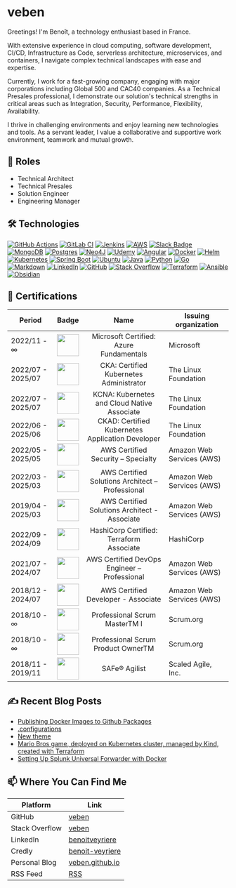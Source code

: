 # veben

Greetings! I'm Benoît, a technology enthusiast based in France.

With extensive experience in cloud computing, software development, CI/CD, Infrastructure as Code, serverless architecture, microservices, and containers, I navigate complex technical landscapes with ease and expertise.

Currently, I work for a fast-growing company, engaging with major corporations including Global 500 and CAC40 companies. As a Technical Presales professional, I demonstrate our solution's technical strengths in critical areas such as Integration, Security, Performance, Flexibility, Availability.

I thrive in challenging environments and enjoy learning new technologies and tools. As a servant leader, I value a collaborative and supportive work environment, teamwork and mutual growth.

## 🧢 Roles

- Technical Architect
- Technical Presales
- Solution Engineer
- Engineering Manager

## 🛠️ Technologies

[![GitHub Actions](https://img.shields.io/badge/GitHub_Actions-2088FF?logo=github-actions&logoColor=black)](#) [![GitLab CI](https://img.shields.io/badge/GitLab%20CI-FC6D26?logo=gitlab&logoColor=fff)](#) [![Jenkins](https://img.shields.io/badge/Jenkins-D24939?logo=jenkins&logoColor=black)](#) [![AWS](https://img.shields.io/badge/AWS-%23FF9900.svg?logo=amazon-web-services&logoColor=black)](#) [![Slack Badge](https://img.shields.io/badge/Slack-4A154B?logo=slack&logoColor=fff)](#) [![MongoDB](https://img.shields.io/badge/MongoDB-%234ea94b.svg?logo=mongodb&logoColor=white)](#) [![Postgres](https://img.shields.io/badge/Postgres-%23316192.svg?logo=postgresql&logoColor=white)](#) [![Neo4J](https://img.shields.io/badge/Neo4j-008CC1?logo=neo4j&logoColor=white)](#) [![Udemy](https://img.shields.io/badge/Udemy-A435F0?logo=udemy&logoColor=fff)](#) [![Angular](https://img.shields.io/badge/Angular-%23DD0031.svg?logo=angular&logoColor=white)](#) [![Docker](https://img.shields.io/badge/Docker-2496ED?logo=docker&logoColor=fff)](#) [![Helm](https://img.shields.io/badge/Helm-0F1689?logo=helm&logoColor=fff)](#) [![Kubernetes](https://img.shields.io/badge/Kubernetes-326CE5?logo=kubernetes&logoColor=fff)](#) [![Spring Boot](https://img.shields.io/badge/Spring%20Boot-6DB33F?logo=springboot&logoColor=fff)](#) [![Ubuntu](https://img.shields.io/badge/Ubuntu-E95420?logo=ubuntu&logoColor=white)](#) [![Java](https://img.shields.io/badge/Java-%23ED8B00.svg?logo=coffeescript&logoColor=white)](#) [![Python](https://img.shields.io/badge/Python-FFD43B?logo=python&logoColor=black)](#) [![Go](https://img.shields.io/badge/Go-%2300ADD8.svg?&logo=go&logoColor=white)](#) [![Markdown](https://img.shields.io/badge/Markdown-%23000000.svg?logo=markdown&logoColor=white)](#) [![LinkedIn](https://img.shields.io/badge/Linkedin-%230077B5.svg?logo=linkedin&logoColor=white)](#) [![GitHub](https://img.shields.io/badge/GitHub-%23121011.svg?logo=github&logoColor=white)](#) [![Stack Overflow](https://img.shields.io/badge/-StackOverflow-FE7A16?logo=stack-overflow&logoColor=white)](#) [![Terraform](https://img.shields.io/badge/-Terraform-%235835CC?logo=terraform&logoColor=white)](#) [![Ansible](https://img.shields.io/badge/-Ansible-%23000000?logo=ansible&logoColor=white)](#) [![Obsidian](https://img.shields.io/badge/Obsidian-483699?logo=obsidian&logoColor=white)](#)

## 🎀 Certifications

| Period            |                                                                                                                                                                             Badge                                                                                                                                                                              |                                                         Name                                                          | Issuing organization      |
| ----------------- | :------------------------------------------------------------------------------------------------------------------------------------------------------------------------------------------------------------------------------------------------------------------------------------------------------------------------------------------------------------: | :-------------------------------------------------------------------------------------------------------------------: | ------------------------- |
| 2022/11 - ∞       |                                                                                   <div style="display: flex; align-items: center; height: 50px;"><img src="https://images.credly.com/size/680x680/images/be8fcaeb-c769-4858-b567-ffaaa73ce8cf/image.png" width="100%"></div>                                                                                    |                                      Microsoft Certified: Azure<br>Fundamentals                                       | Microsoft                 |
| 2022/07 - 2025/07 |                                                                         <div style="display: flex; align-items: center; height: 50px;"><img src="https://images.credly.com/size/680x680/images/8b8ed108-e77d-4396-ac59-2504583b9d54/cka_from_cncfsite__281_29.png" width="100%"></div>                                                                          |                                      CKA: Certified Kubernetes<br>Administrator                                       | The Linux Foundation      |
| 2022/07 - 2025/07 |                                                                                 <div style="display: flex; align-items: center; height: 50px;"><img src="https://images.credly.com/size/680x680/images/f28f1d88-428a-47f6-95b5-7da1dd6c1000/KCNA_badge.png" width="100%"></div>                                                                                 |                                    KCNA: Kubernetes and Cloud Native<br>Associate                                     | The Linux Foundation      |
| 2022/06 - 2025/06 |                                                                                      <div style="display: flex; align-items: center; height: 50px;"><img src="https://images.credly.com/size/680x680/images/cc8adc83-1dc6-4d57-8e20-22171247e052/blob" width="100%"></div>                                                                                      | <div style="display: flex; align-items: center; height: 50px;">CKAD: Certified Kubernetes Application Developer</div> | The Linux Foundation      |
| 2022/05 - 2025/05 |                                                                                   <div style="display: flex; align-items: center; height: 50px;"><img src="https://images.credly.com/size/680x680/images/53acdae5-d69f-4dda-b650-d02ed7a50dd7/image.png" width="100%"></div>                                                                                    |                                          AWS Certified Security – Specialty                                           | Amazon Web Services (AWS) |
| 2022/03 - 2025/03 |                                                                                   <div style="display: flex; align-items: center; height: 50px;"><img src="https://images.credly.com/size/680x680/images/2d84e428-9078-49b6-a804-13c15383d0de/image.png" width="100%"></div>                                                                                    |                                  AWS Certified Solutions Architect –<br>Professional                                  | Amazon Web Services (AWS) |
| 2019/04 - 2025/03 |                                                                                   <div style="display: flex; align-items: center; height: 50px;"><img src="https://images.credly.com/size/680x680/images/0e284c3f-5164-4b21-8660-0d84737941bc/image.png" width="100%"></div>                                                                                    |                                   AWS Certified Solutions Architect -<br>Associate                                    | Amazon Web Services (AWS) |
| 2022/09 - 2024/09 |                                                                                   <div style="display: flex; align-items: center; height: 50px;"><img src="https://images.credly.com/size/680x680/images/99289602-861e-4929-8277-773e63a2fa6f/image.png" width="100%"></div>                                                                                    |                                      HashiCorp Certified: Terraform<br>Associate                                      | HashiCorp                 |
| 2021/07 - 2024/07 |                                                                                   <div style="display: flex; align-items: center; height: 50px;"><img src="https://images.credly.com/size/680x680/images/bd31ef42-d460-493e-8503-39592aaf0458/image.png" width="100%"></div>                                                                                    |                                    AWS Certified DevOps Engineer –<br>Professional                                    | Amazon Web Services (AWS) |
| 2018/12 - 2024/07 |                                                                                   <div style="display: flex; align-items: center; height: 50px;"><img src="https://images.credly.com/size/680x680/images/b9feab85-1a43-4f6c-99a5-631b88d5461b/image.png" width="100%"></div>                                                                                    |                                          AWS Certified Developer - Associate                                          | Amazon Web Services (AWS) |
| 2018/10 - ∞       |                                                                                   <div style="display: flex; align-items: center; height: 50px;"><img src="https://images.credly.com/size/680x680/images/a2790314-008a-4c3d-9553-f5e84eb359ba/image.png" width="100%"></div>                                                                                    |                                             Professional Scrum MasterTM I                                             | Scrum.org                 |
| 2018/10 - ∞       |                                                                                   <div style="display: flex; align-items: center; height: 50px;"><img src="https://images.credly.com/size/680x680/images/591762c5-fae7-49c6-b326-e1756979928d/image.png" width="100%"></div>                                                                                    |                                          Professional Scrum Product OwnerTM                                           | Scrum.org                 |
| 2018/11 - 2019/11 | <div style="display: flex; align-items: center; height: 50px;"><img src="https://external-content.duckduckgo.com/iu/?u=https%3A%2F%2Facclaim-production-app.s3.amazonaws.com%2Fimages%2F8520da4f-b343-41f7-9b0a-f032dccaa113%2Fsa%252Bbadge.png&f=1&nofb=1&ipt=12266d7490bb65e789cfd90589f233f2f230a079c538f57193c2659b1bcb98a6&ipo=images" width="100%"></div> |                                                     SAFe® Agilist                                                     | Scaled Agile, Inc.        |

## ✍️ Recent Blog Posts

<!-- BLOG-POST-LIST:START -->
- [Publishing Docker Images to Github Packages](https://veben.github.io/docker-images-github-packages/)
- [.configurations](https://veben.github.io/configurations/)
- [New theme](https://veben.github.io/new-theme/)
- [Mario Bros game, deployed on Kubernetes cluster, managed by Kind, created with Terraform](https://veben.github.io/mario-tf-kind/)
- [Setting Up Splunk Universal Forwarder with Docker](https://veben.github.io/splunk-uf/)
<!-- BLOG-POST-LIST:END -->

## 📫 Where You Can Find Me

| Platform         | Link                                                                 |
|------------------|----------------------------------------------------------------------|
| GitHub           | [veben](https://github.com/veben)                                    |
| Stack Overflow   | [veben](https://stackoverflow.com/users/8718377/veben)               |
| LinkedIn         | [benoitveyriere](https://www.linkedin.com/in/benoitveyriere/)        |
| Credly           | [benoit-veyriere](https://www.credly.com/users/benoit-veyriere)      |
| Personal Blog    | [veben.github.io](https://veben.github.io/)                          |
| RSS Feed         | [RSS](https://veben.github.io/feed.xml)                              |